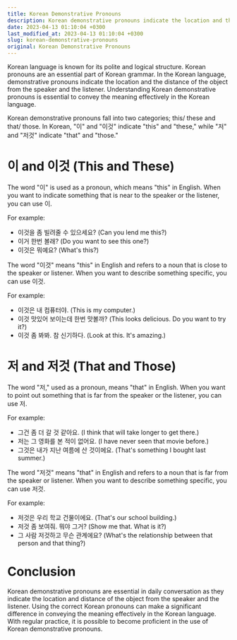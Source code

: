 ```yaml
---
title: Korean Demonstrative Pronouns
description: Korean demonstrative pronouns indicate the location and the distance of the object from the speaker and the listener. It is important to learn them to convey the meaning effectively in Korean language.
date: 2023-04-13 01:10:04 +0300
last_modified_at: 2023-04-13 01:10:04 +0300
slug: korean-demonstrative-pronouns
original: Korean Demonstrative Pronouns
---
```

Korean language is known for its polite and logical structure. Korean pronouns are an essential part of Korean grammar. In the Korean language, demonstrative pronouns indicate the location and the distance of the object from the speaker and the listener. Understanding Korean demonstrative pronouns is essential to convey the meaning effectively in the Korean language.

Korean demonstrative pronouns fall into two categories; this/ these and that/ those. In Korean, "이" and "이것" indicate "this" and "these," while "저" and "저것" indicate "that" and "those." 

# 이 and 이것 (This and These)

The word "이" is used as a pronoun, which means "this" in English. When you want to indicate something that is near to the speaker or the listener, you can use 이. 

For example: 

- 이것을 좀 빌려줄 수 있으세요? (Can you lend me this?)
- 이거 한번 볼래? (Do you want to see this one?)
- 이것은 뭐예요? (What's this?) 

The word "이것" means "this" in English and refers to a noun that is close to the speaker or listener. When you want to describe something specific, you can use 이것.

For example: 

- 이것은 내 컴퓨터야. (This is my computer.)
- 이것 맛있어 보이는데 한번 맛볼까? (This looks delicious. Do you want to try it?)
- 이것 좀 봐봐. 참 신기하다. (Look at this. It's amazing.)

# 저 and 저것 (That and Those)

The word "저," used as a pronoun, means "that" in English. When you want to point out something that is far from the speaker or the listener, you can use 저.

For example: 

- 그건 좀 더 갈 것 같아요. (I think that will take longer to get there.)
- 저는 그 영화를 본 적이 없어요. (I have never seen that movie before.)
- 그것은 내가 지난 여름에 산 것이에요. (That's something I bought last summer.)

The word "저것" means "that" in English and refers to a noun that is far from the speaker or listener. When you want to describe something specific, you can use 저것.

For example: 

- 저것은 우리 학교 건물이에요. (That's our school building.)
- 저것 좀 보여줘. 뭐야 그거? (Show me that. What is it?)
- 그 사람 저것하고 무슨 관계에요? (What's the relationship between that person and that thing?)

# Conclusion

Korean demonstrative pronouns are essential in daily conversation as they indicate the location and distance of the object from the speaker and the listener. Using the correct Korean pronouns can make a significant difference in conveying the meaning effectively in the Korean language. With regular practice, it is possible to become proficient in the use of Korean demonstrative pronouns.